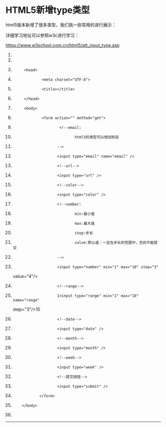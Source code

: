 ﻿
# HTML5新增type类型

html5版本新增了很多类型，我们挑一些常用的进行展示： 

详细学习地址可以参照w3c进行学习： 

https://www.w3school.com.cn/html5/att_input_type.asp 




1.  <!DOCTYPE html>
2.  <html>
3.          <head>
4.                  <meta charset="UTF-8">
5.                  <title></title>
6.          </head>
7.          <body>
8.                  <form action="" method="get">
9.                          <!--email:
10.                                 html5的类型可以增加校验
11.                         -->
12.                         <input type="email" name="email" />
13.                         <!--url-->
14.                         <input type="url" />
15.                         <!--color-->
16.                         <input type="color" />
17.                         <!--number:
18.                                 min:最小值
19.                                 max:最大值
20.                                 step:步长
21.                                 value:默认值：一定在步长的范围中，否则不能提交
22.                         -->
23.                         <input type="number" min="1" max="10" step="3"
    value="4"/>
24.                         <!--range-->
25.                         1<input type="range" min="1" max="10" name="range"
    step="3"/>10
26.                         <!--date-->
27.                         <input type="date" />
28.                         <!--month-->
29.                         <input type="month" />
30.                         <!--week-->
31.                         <input type="week" />
32.                         <!--提交按钮-->
33.                         <input type="submit" />
34.                 </form>
35.         </body>
36. </html>

 






------------------------------------------------------------

